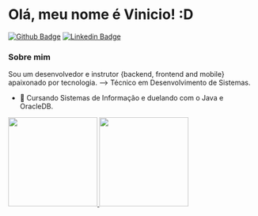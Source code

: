 # Olá, meu nome é Vinicio! :D

[![Github Badge](https://img.shields.io/badge/-Github-000?style=flat-square&logo=Github&logoColor=white&link=https://github.com/Viniart)](https://github.com/Viniart)
[![Linkedin Badge](https://img.shields.io/badge/-LinkedIn-blue?style=flat-square&logo=Linkedin&logoColor=white&link=https://www.linkedin.com/in/vinicio-santos-28754a210/)](https://www.linkedin.com/in/vinicio-santos-28754a210/)

### Sobre mim
Sou um desenvolvedor e instrutor {backend, frontend and mobile} apaixonado por tecnologia.
--> Técnico em Desenvolvimento de Sistemas.
- 🔭 Cursando Sistemas de Informação e duelando com o Java e OracleDB.


<div>
<a href="https://github.com/seu-usuário-aqui">
<img height="180em" src="https://github-readme-stats.vercel.app/api/top-langs/?username=Viniart&layout=compact&langs_count=7&theme=dracula"/>
<img height="180em" src="https://github-readme-stats.vercel.app/api?Viniart-aqui&show_icons=true&theme=dracula&include_all_commits=true&count_private=true"/>
</div>

<!--
**Viniart/Viniart** is a ✨ _special_ ✨ repository because its `README.md` (this file) appears on your GitHub profile.

Here are some ideas to get you started:

- 🔭 I’m currently working on ...
- 🌱 I’m currently learning ...
- 👯 I’m looking to collaborate on ...
- 🤔 I’m looking for help with ...
- 💬 Ask me about ...
- 📫 How to reach me: ...
- 😄 Pronouns: ...
- ⚡ Fun fact: ...
-->
